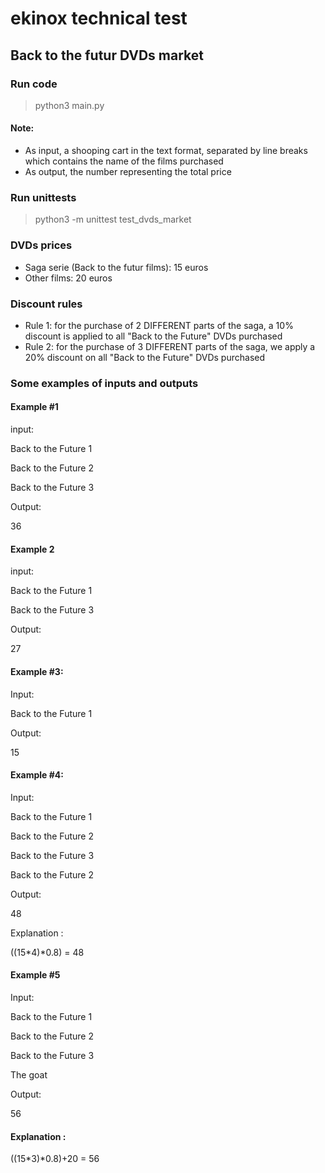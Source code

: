 # ekinox technical test
## Back to the futur DVDs market

### Run code
> python3 main.py

#### Note:
* As input, a shooping cart in the text format, separated by line breaks which contains the name of the films purchased
* As output, the number representing the total price

### Run unittests 
> python3 -m unittest test_dvds_market

### DVDs prices 
* Saga serie (Back to the futur films): 15 euros
* Other films: 20 euros

### Discount rules 
* Rule 1: for the purchase of 2 DIFFERENT parts of the saga, a 10% discount is applied to all "Back to the Future" DVDs purchased
* Rule 2: for the purchase of 3 DIFFERENT parts of the saga, we apply a 20% discount on all "Back to the Future" DVDs purchased

### Some examples of inputs and outputs
#### Example #1

input:

Back to the Future 1

Back to the Future 2

Back to the Future 3

Output:

36

#### Example 2

input:

Back to the Future 1

Back to the Future 3

Output:

27

#### Example #3:

Input:

Back to the Future 1

Output:

15

#### Example #4:

Input:

Back to the Future 1

Back to the Future 2

Back to the Future 3

Back to the Future 2

Output:

48

Explanation :

((15*4)*0.8) = 48

#### Example #5

Input:

Back to the Future 1

Back to the Future 2

Back to the Future 3

The goat

Output:

56

#### Explanation :

((15*3)*0.8)+20 = 56
